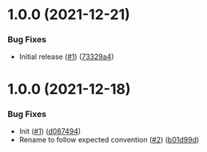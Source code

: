 # 1.0.0 (2021-12-21)


### Bug Fixes

* Initial release ([#1](https://github.com/swarm-io/release-config-general/issues/1)) ([73329a4](https://github.com/swarm-io/release-config-general/commit/73329a482327f111c8e1e0fb618616d2c362d49c))

# 1.0.0 (2021-12-18)


### Bug Fixes

* Init ([#1](https://github.com/swarm-io/release-config-general/issues/1)) ([d087494](https://github.com/swarm-io/release-config-general/commit/d08749429e979da80bb8a625abde0be16336f27f))
* Rename to follow expected convention ([#2](https://github.com/swarm-io/release-config-general/issues/2)) ([b01d99d](https://github.com/swarm-io/release-config-general/commit/b01d99daaf5f3d79988c5bcb1c4e9a3dc9ffd81e))
